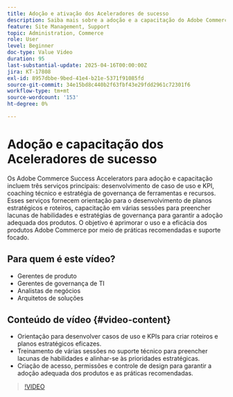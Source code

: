 ```yaml
---
title: Adoção e ativação dos Aceleradores de sucesso
description: Saiba mais sobre a adoção e a capacitação do Adobe Commerce Success Accelerator para desenvolvimento estratégico, aprimoramento de habilidades e governança.
feature: Site Management, Support
topic: Administration, Commerce
role: User
level: Beginner
doc-type: Value Video
duration: 95
last-substantial-update: 2025-04-16T00:00:00Z
jira: KT-17808
exl-id: 8957dbbe-9bed-41e4-b21e-5371f91085fd
source-git-commit: 34e15bd8c440b2f63fbf43e29fdd2961c72301f6
workflow-type: tm+mt
source-wordcount: '153'
ht-degree: 0%

---
```


# Adoção e capacitação dos Aceleradores de sucesso

Os Adobe Commerce Success Accelerators para adoção e capacitação incluem três serviços principais: desenvolvimento de caso de uso e KPI, coaching técnico e estratégia de governança de ferramentas e recursos. Esses serviços fornecem orientação para o desenvolvimento de planos estratégicos e roteiros, capacitação em várias sessões para preencher lacunas de habilidades e estratégias de governança para garantir a adoção adequada dos produtos. O objetivo é aprimorar o uso e a eficácia dos produtos Adobe Commerce por meio de práticas recomendadas e suporte focado.

## Para quem é este vídeo?

* Gerentes de produto
* Gerentes de governança de TI
* Analistas de negócios
* Arquitetos de soluções

## Conteúdo de vídeo {#video-content}

* Orientação para desenvolver casos de uso e KPIs para criar roteiros e planos estratégicos eficazes.
* Treinamento de várias sessões no suporte técnico para preencher lacunas de habilidades e alinhar-se às prioridades estratégicas.
* Criação de acesso, permissões e controle de design para garantir a adoção adequada dos produtos e as práticas recomendadas.

>[!VIDEO](https://video.tv.adobe.com/v/3463083/?learn=on&enablevpops&captions=por_br)
